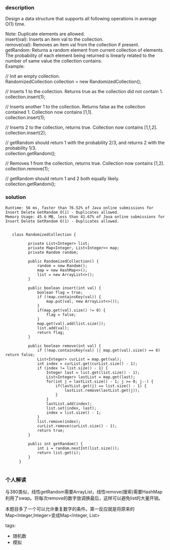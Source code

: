 ### description    
  Design a data structure that supports all following operations in average O(1) time.  
    
  Note: Duplicate elements are allowed.  
  insert(val): Inserts an item val to the collection.  
  remove(val): Removes an item val from the collection if present.  
  getRandom: Returns a random element from current collection of elements. The probability of each element being returned is linearly related to the number of same value the collection contains.  
  Example:  
    
  // Init an empty collection.  
  RandomizedCollection collection = new RandomizedCollection();  
    
  // Inserts 1 to the collection. Returns true as the collection did not contain 1.  
  collection.insert(1);  
    
  // Inserts another 1 to the collection. Returns false as the collection contained 1. Collection now contains [1,1].  
  collection.insert(1);  
    
  // Inserts 2 to the collection, returns true. Collection now contains [1,1,2].  
  collection.insert(2);  
    
  // getRandom should return 1 with the probability 2/3, and returns 2 with the probability 1/3.  
  collection.getRandom();  
    
  // Removes 1 from the collection, returns true. Collection now contains [1,2].  
  collection.remove(1);  
    
  // getRandom should return 1 and 2 both equally likely.  
  collection.getRandom();  
### solution    
```    
Runtime: 56 ms, faster than 76.52% of Java online submissions for Insert Delete GetRandom O(1) - Duplicates allowed.  
Memory Usage: 45.6 MB, less than 41.67% of Java online submissions for Insert Delete GetRandom O(1) - Duplicates allowed.  
  
  
   class RandomizedCollection {  
    
          private List<Integer> list;  
          private Map<Integer, List<Integer>> map;  
          private Random random;  
    
          public RandomizedCollection() {  
              random = new Random();  
              map = new HashMap<>();  
              list = new ArrayList<>();  
          }  
    
          public boolean insert(int val) {  
              boolean flag = true;  
              if (!map.containsKey(val)) {  
                  map.put(val, new ArrayList<>());  
              }  
              if(map.get(val).size() != 0) {  
                  flag = false;  
              }  
              map.get(val).add(list.size());  
              list.add(val);  
              return flag;  
          }  
    
          public boolean remove(int val) {  
              if (!map.containsKey(val) || map.get(val).size() == 0) return false;  
              List<Integer> curList = map.get(val);  
              int index = curList.get(curList.size() - 1);  
              if (index != list.size() - 1) {  
                  Integer last = list.get(list.size() - 1);  
                  List<Integer> lastList = map.get(last);  
                  for(int j = lastList.size() - 1; j >= 0; j--) {  
                      if(lastList.get(j) == list.size() - 1) {  
                          lastList.remove(lastList.get(j));  
                      }  
                  }  
                  lastList.add(index);  
                  list.set(index, last);  
                  index = list.size() - 1;  
              }  
              list.remove(index);  
              curList.remove(curList.size() - 1);  
              return true;  
          }  
    
          public int getRandom() {  
              int i = random.nextInt(list.size());  
              return list.get(i);  
          }  
      }  
  
```    
    
### 个人解读    
  与380类似，线性getRandom需要ArrayList，线性remove(搜索)需要HashMap  
  利用了swap。将每次remove的数字放调换最后，这样可以避免list的大量开销。  
    
  本题目多了一个可以允许重复数字的条件。第一反应就是将原来的Map<Integer,Integer>变成Map<Integer, List<Integer>>  
    
tags:    
  -  随机数  
  -  模拟  
